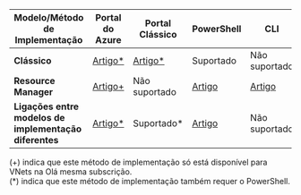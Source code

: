 | **Modelo/Método de Implementação** | **Portal do Azure** | **Portal Clássico** | **PowerShell** | **CLI** |
| --- | --- | --- | --- | --- |
| **Clássico** |[Artigo*](../articles/vpn-gateway/vpn-gateway-howto-vnet-vnet-portal-classic.md)|[Artigo*](../articles/vpn-gateway/virtual-networks-configure-vnet-to-vnet-connection.md) |Suportado | Não suportado|
| **Resource Manager** |[Artigo+](../articles/vpn-gateway/vpn-gateway-howto-vnet-vnet-resource-manager-portal.md) |Não suportado |[Artigo](../articles/vpn-gateway/vpn-gateway-vnet-vnet-rm-ps.md) |[Artigo](../articles/vpn-gateway/vpn-gateway-howto-vnet-vnet-cli.md)
| **Ligações entre modelos de implementação diferentes** |[Artigo*](../articles/vpn-gateway/vpn-gateway-connect-different-deployment-models-portal.md) |Suportado* |[Artigo](../articles/vpn-gateway/vpn-gateway-connect-different-deployment-models-powershell.md) | Não suportado |

(+) indica que este método de implementação só está disponível para VNets na Olá mesma subscrição.<br>
(*) indica que este método de implementação também requer o PowerShell.